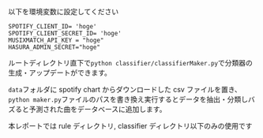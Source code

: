 以下を環境変数に設定してください

```
SPOTIFY_CLIENT_ID= 'hoge'
SPOTIFY_CLIENT_SECRET_ID= 'hoge'
MUSIXMATCH_API_KEY = "hoge"
HASURA_ADMIN_SECRET="hoge"
```

ルートディレクトリ直下で`python classifier/classifierMaker.py`で分類器の生成・アップデートができます。

`data`フォルダに spotify chart からダウンロードした csv ファイルを置き、`python maker.py`ファイルのパスを書き換え実行するとデータを抽出・分類しバズると予測された曲をデータベースに追加します。

本レポートでは rule ディレクトリ, classifier ディレクトリ以下のみの使用です
